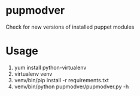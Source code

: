 # pupmodver
Check for new versions of installed puppet modules

# Usage
1. yum install python-virtualenv
1. virtualenv venv
1. venv/bin/pip install -r requirements.txt
1. venv/bin/python pupmodver/pupmodver.py -h
